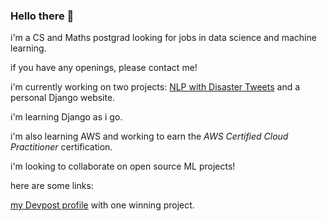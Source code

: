 ### Hello there 👋

i'm a CS and Maths postgrad looking for jobs in data science and machine learning.

if you have any openings, please contact me!

i'm currently working on two projects: [NLP with Disaster Tweets](https://www.kaggle.com/competitions/nlp-getting-started/overview) and a personal Django website.

i'm learning Django as i go.

i'm also learning AWS and working to earn the _AWS Certified Cloud Practitioner_ certification.

i'm looking to collaborate on open source ML projects!

here are some links:

[my Devpost profile](https://devpost.com/alex-gdv) with one winning project.

